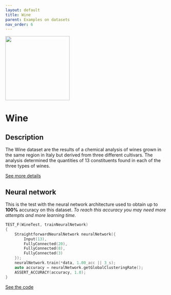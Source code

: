 ```yaml
---
layout: default
title: Wine
parent: Examples on datasets
nav_order: 6
---
```


<p >
    <img src="{{site.baseurl}}/assets/images/examples/wine.jpg" att="Wine" width="200px" class="center"/>
</p>

# Wine

## Description

The Wine dataset are the results of a chemical analysis of wines grown in the same region in Italy but derived from three different cultivars. The analysis determined the quantities of 13 constituents found in each of the three types of wines.

[See more details](https://archive.ics.uci.edu/ml/datasets/wine)

## Neural network 

This is the test with the neural network architecture used to obtain up to **100%** accuracy on this dataset.
_To reach this accuracy you may need more attempts and more learning time._


```cpp
TEST_F(WineTest, trainNeuralNetwork)
{
    StraightforwardNeuralNetwork neuralNetwork({
        Input(13),
        FullyConnected(20),
        FullyConnected(8),
        FullyConnected(3)
    });
    neuralNetwork.train(*data, 1.00_acc || 3_s);
    auto accuracy = neuralNetwork.getGlobalClusteringRate();
    ASSERT_ACCURACY(accuracy, 1.0);
}
```

[See the code](https://github.com/MatthieuHernandez/StraightforwardNeuralNetwork/blob/master/tests/dataset_tests/Wine/WineTest.cpp)